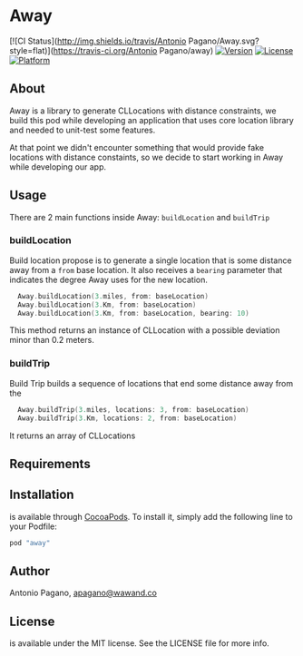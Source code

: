 # Away

[![CI Status](http://img.shields.io/travis/Antonio Pagano/Away.svg?style=flat)](https://travis-ci.org/Antonio Pagano/away)
[![Version](https://img.shields.io/cocoapods/v/Away.svg?style=flat)](http://cocoapods.org/pods/)
[![License](https://img.shields.io/cocoapods/l/Away.svg?style=flat)](http://cocoapods.org/pods/)
[![Platform](https://img.shields.io/cocoapods/p/Away.svg?style=flat)](http://cocoapods.org/pods/)

## About

Away is a library to generate CLLocations with distance constraints, we build this pod while developing an application that uses core location library and needed to unit-test some features.

At that point we didn't encounter something that would provide fake locations with distance constaints, so we decide to start working in Away while developing our app.

## Usage

There are 2 main functions inside Away: `buildLocation` and `buildTrip`

### buildLocation

Build location propose is to generate a single location that is some distance away from a `from` base location.
It also receives a `bearing` parameter that indicates the degree Away uses for the new location.

```Swift
  Away.buildLocation(3.miles, from: baseLocation)
  Away.buildLocation(3.Km, from: baseLocation)
  Away.buildLocation(3.Km, from: baseLocation, bearing: 10)
```

This method returns an instance of CLLocation with a possible deviation minor than 0.2 meters.

### buildTrip

Build Trip builds a sequence of locations that end some distance away from the

```Swift
  Away.buildTrip(3.miles, locations: 3, from: baseLocation)
  Away.buildTrip(3.Km, locations: 2, from: baseLocation)
```

It returns an array of CLLocations


## Requirements

## Installation

 is available through [CocoaPods](http://cocoapods.org). To install
it, simply add the following line to your Podfile:

```ruby
pod "away"
```

## Author

Antonio Pagano, apagano@wawand.co

## License

 is available under the MIT license. See the LICENSE file for more info.
